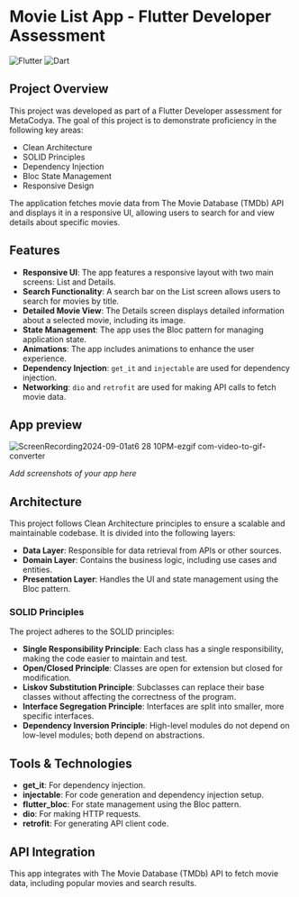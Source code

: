 # Movie List App - Flutter Developer Assessment

![Flutter](https://img.shields.io/badge/Flutter-Framework-blue.svg)
![Dart](https://img.shields.io/badge/Dart-Language-blue.svg)

## Project Overview

This project was developed as part of a Flutter Developer assessment for MetaCodya. The goal of this project is to demonstrate proficiency in the following key areas:

- Clean Architecture
- SOLID Principles
- Dependency Injection
- Bloc State Management
- Responsive Design

The application fetches movie data from The Movie Database (TMDb) API and displays it in a responsive UI, allowing users to search for and view details about specific movies.

## Features

- **Responsive UI**: The app features a responsive layout with two main screens: List and Details.
- **Search Functionality**: A search bar on the List screen allows users to search for movies by title.
- **Detailed Movie View**: The Details screen displays detailed information about a selected movie, including its image.
- **State Management**: The app uses the Bloc pattern for managing application state.
- **Animations**: The app includes animations to enhance the user experience.
- **Dependency Injection**: `get_it` and `injectable` are used for dependency injection.
- **Networking**: `dio` and `retrofit` are used for making API calls to fetch movie data.

## App preview
![ScreenRecording2024-09-01at6 28 10PM-ezgif com-video-to-gif-converter](https://github.com/user-attachments/assets/747cd9fa-78bf-4047-8e07-7eabec8745bb)

*Add screenshots of your app here*

## Architecture

This project follows Clean Architecture principles to ensure a scalable and maintainable codebase. It is divided into the following layers:

- **Data Layer**: Responsible for data retrieval from APIs or other sources.
- **Domain Layer**: Contains the business logic, including use cases and entities.
- **Presentation Layer**: Handles the UI and state management using the Bloc pattern.

### SOLID Principles

The project adheres to the SOLID principles:

- **Single Responsibility Principle**: Each class has a single responsibility, making the code easier to maintain and test.
- **Open/Closed Principle**: Classes are open for extension but closed for modification.
- **Liskov Substitution Principle**: Subclasses can replace their base classes without affecting the correctness of the program.
- **Interface Segregation Principle**: Interfaces are split into smaller, more specific interfaces.
- **Dependency Inversion Principle**: High-level modules do not depend on low-level modules; both depend on abstractions.

## Tools & Technologies

- **get_it**: For dependency injection.
- **injectable**: For code generation and dependency injection setup.
- **flutter_bloc**: For state management using the Bloc pattern.
- **dio**: For making HTTP requests.
- **retrofit**: For generating API client code.

## API Integration

This app integrates with The Movie Database (TMDb) API to fetch movie data, including popular movies and search results.


